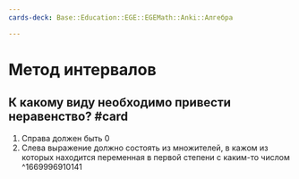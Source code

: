 ```yaml
---
cards-deck: Base::Education::EGE::EGEMath::Anki::Алгебра

---
```


# Метод интервалов

## К какому виду необходимо привести неравенство? #card 
1. Справа должен быть $0$
2. Слева выражение должно состоять из множителей, в кажом из которых находится переменная в первой степени с каким-то числом
^1669996910141


